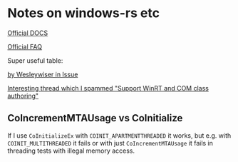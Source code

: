 # Notes on windows-rs etc

[Official DOCS](https://microsoft.github.io/windows-docs-rs/)

[Official FAQ](https://github.com/microsoft/windows-rs/blob/master/docs/FAQ.md)


Super useful table:

[by Wesleywiser in Issue](https://github.com/microsoft/windows-rs/issues/1647#issuecomment-1085005439)

[Interesting thread which I spammed "Support WinRT and COM class authoring"](https://github.com/microsoft/windows-rs/issues/1094)


## CoIncrementMTAUsage vs CoInitialize

If I use `CoInitializeEx` with `COINIT_APARTMENTTHREADED` it works, but e.g. with `COINIT_MULTITHREADED` it fails or with just `CoIncrementMTAUsage` it fails in threading tests with illegal memory access.